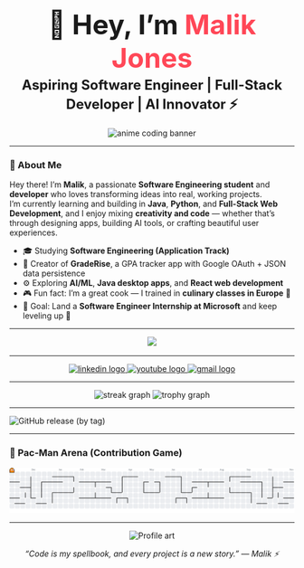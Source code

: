 <h1 align="center">
  <span style="font-size: 3rem;">👋 Hey, I’m <span style="color:#ff4757;">Malik Jones</span></span><br>
  <span style="font-size: 1.5rem;">Aspiring Software Engineer | Full-Stack Developer | AI Innovator ⚡</span>
</h1>

<p align="center">
  <img src="https://i.ibb.co/J7S0gQR/anime-coding-banner.gif" width="600" alt="anime coding banner">
</p>

---

### 🧠 About Me  

Hey there! I’m **Malik**, a passionate **Software Engineering student** and **developer** who loves transforming ideas into real, working projects.  
I’m currently learning and building in **Java**, **Python**, and **Full-Stack Web Development**, and I enjoy mixing **creativity and code** — whether that’s through designing apps, building AI tools, or crafting beautiful user experiences.  

- 🎓 Studying **Software Engineering (Application Track)**  
- 🧠 Creator of **GradeRise**, a GPA tracker app with Google OAuth + JSON data persistence  
- ⚙️ Exploring **AI/ML**, **Java desktop apps**, and **React web development**  
- 🎮 Fun fact: I’m a great cook — I trained in **culinary classes in Europe** 🍝  
- 🎯 Goal: Land a **Software Engineer Internship at Microsoft** and keep leveling up 🚀  

---

<div align="center">
  <img src="https://skillicons.dev/icons?i=py,java,js,react,html,css,tailwind,docker,mysql,git,vscode&perline=6" />
</div>

---

<div align="center">
  <a href="https://www.linkedin.com/in/maliktheatar/" target="_blank">
    <img src="https://img.shields.io/static/v1?message=LinkedIn&logo=linkedin&label=&color=0077B5&logoColor=white&labelColor=&style=for-the-badge" height="25" alt="linkedin logo"  />
  </a>
  <a href="https://www.youtube.com/@malikjones1613" target="_blank">
    <img src="https://img.shields.io/static/v1?message=Youtube&logo=youtube&label=&color=FF0000&logoColor=white&labelColor=&style=for-the-badge" height="25" alt="youtube logo"  />
  </a>
  <a href="mailto:malik.g.jones0415@gmail.com" target="_blank">
    <img src="https://img.shields.io/static/v1?message=Gmail&logo=gmail&label=&color=D14836&logoColor=white&labelColor=&style=for-the-badge" height="25" alt="gmail logo"  />
  </a>
</div>

---

<div align="center">
  <img src="https://streak-stats.demolab.com?user=kngofhumans&theme=dracula&hide_border=false&border_radius=5" height="150" alt="streak graph" />
  <img src="https://github-profile-trophy.vercel.app?username=kngofhumans&theme=dracula&row=1&no-bg=false&no-frame=false" height="150" alt="trophy graph" />
</div>

---


![GitHub release (by tag)](https://img.shields.io/github/downloads/KNGOFHUMANS/GPA-TRACKER/final_version/total?color=brightgreen&label=GradeRise%20Downloads)


---

### 👾 Pac-Man Arena (Contribution Game)

<p align="center">
  <picture>
    <source media="(prefers-color-scheme: dark)" srcset="https://raw.githubusercontent.com/kngofhumans/kngofhumans/output/pacman-contribution-graph-dark.svg">
    <source media="(prefers-color-scheme: light)" srcset="https://raw.githubusercontent.com/kngofhumans/kngofhumans/output/pacman-contribution-graph.svg">
    <img alt="Pac-Man contribution graph" src="https://raw.githubusercontent.com/kngofhumans/kngofhumans/output/pacman-contribution-graph.svg" width="700">
  </picture>
</p>

---

<p align="center">
  <img src="https://github.com/user-attachments/assets/b8ef30bd-ec90-4ad7-b8b1-01e1db853920" width="400" alt="Profile art">
</p>

<p align="center"><i>“Code is my spellbook, and every project is a new story.” — Malik ⚡</i></p>
